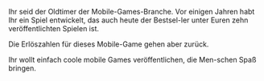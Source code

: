Ihr seid der Oldtimer der Mobile-Games-Branche. Vor einigen Jahren habt Ihr ein Spiel entwickelt, das auch heute der Bestsel-ler unter Euren zehn veröffentlichten Spielen ist.

Die Erlöszahlen für dieses Mobile-Game gehen aber zurück.

Ihr wollt einfach coole mobile Games veröffentlichen, die Men-schen Spaß bringen.

